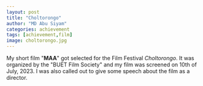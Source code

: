 ```yaml
---
layout: post
title: "Choltorongo"
author: "MD Abu Siyam"
categories: achievement
tags: [achievement,film]
image: choltorongo.jpg
---
```


My short film "**MAA**" got selected for the Film Festival *Choltorongo*. It was organized by the "BUET Film Society" and my film was screened on 10th of July, 2023. I was also called out to give some speech about the film as a director.
